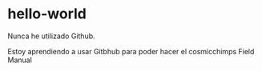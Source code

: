 # hello-world
Nunca he utilizado Github.

Estoy aprendiendo a usar Gitbhub para poder hacer el cosmicchimps Field Manual
